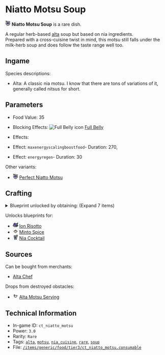 # Niatto Motsu Soup

<img src="https://raw.githubusercontent.com/Ceterai/Enternia/main/items/generic/food/tier3/ct_niatto_motsu.png" alt="Niatto Motsu Soup icon" loading="lazy" height=16px width="auto" /> **Niatto Motsu Soup** is a rare dish.

A regular herb-based [alta](https://ceterai.github.io/MyEnternia/Wiki/Tags/Alta) soup but based on nia ingredients.  
Prepared with a cross-cuisine twist in mind, this motsu still falls under the milk-herb soup and does follow the taste range well too.

## Ingame

Species descriptions:

- Alta: A classic nia motsu. I know that there are tons of variations of it, generally called nitsus for short.

## Parameters

- Food Value: 35
- Blocking Effects: <img src="https://starbounder.org/mediawiki/images/6/60/Status_Well_Fed.png" alt="Full Belly icon" loading="lazy" height=16px width=16px /> [Full Belly](https://starbounder.org/Full_Belly)
- Effects: 

- Effect: `maxenergyscalingboostfood`- Duration: 270, 

- Effect: `energyregen`- Duration: 30

Other variants:

- <img src="https://raw.githubusercontent.com/Ceterai/Enternia/main/items/generic/food/tier3/ct_niatto_motsu.png" alt="Perfect Niatto Motsu icon" loading="lazy" height=16px width="auto" /> [Perfect Niatto Motsu](https://ceterai.github.io/MyEnternia/Wiki/PerfectNiattoMotsu)

## Crafting

<details markdown="1"><summary>Blueprint unlocked by obtaining: (Expand 7 items)</summary>

- <img src="https://raw.githubusercontent.com/Ceterai/Enternia/main/codex/alta/ebook/lab.png" alt="Alta Chef's Guide icon" loading="lazy" height=16px width="auto" /> [Alta Chef's Guide](https://ceterai.github.io/MyEnternia/Wiki/AltaChef'sGuide)
- <img src="https://raw.githubusercontent.com/Ceterai/Enternia/main/items/generic/food/tier2/ct_maito_tea.png" alt="Calming Tea ★ icon" loading="lazy" height=16px width="auto" /> [Calming Tea ★](https://ceterai.github.io/MyEnternia/Wiki/CalmingTea)
- <img src="https://raw.githubusercontent.com/Ceterai/Enternia/main/items/generic/food/tier2/ct_maito_tea.png" alt="Crimson Plant Tea ★ icon" loading="lazy" height=16px width="auto" /> [Crimson Plant Tea ★](https://ceterai.github.io/MyEnternia/Wiki/CrimsonPlantTea)
- <img src="https://raw.githubusercontent.com/Ceterai/Enternia/main/items/generic/food/tier2/ct_maito_tea.png" alt="Maito Tea icon" loading="lazy" height=16px width="auto" /> [Maito Tea](https://ceterai.github.io/MyEnternia/Wiki/MaitoTea)
- <img src="https://raw.githubusercontent.com/Ceterai/Enternia/main/codex/alta/ebook/gyera.png" alt="Nia Cuisine Book icon" loading="lazy" height=16px width="auto" /> [Nia Cuisine Book](https://ceterai.github.io/MyEnternia/Wiki/NiaCuisineBook)
- <img src="https://raw.githubusercontent.com/Ceterai/Enternia/main/items/generic/food/tier2/ct_zandarm_tart.png" alt="Zandarm Prime ★ icon" loading="lazy" height=16px width="auto" /> [Zandarm Prime ★](https://ceterai.github.io/MyEnternia/Wiki/ZandarmPrime)
- <img src="https://raw.githubusercontent.com/Ceterai/Enternia/main/items/generic/food/tier2/ct_zandarm_tart.png" alt="Zandarm Tart icon" loading="lazy" height=16px width="auto" /> [Zandarm Tart](https://ceterai.github.io/MyEnternia/Wiki/ZandarmTart)

</details>

Unlocks blueprints for:

- <img src="https://raw.githubusercontent.com/Ceterai/Enternia/main/items/generic/food/tier4/ct_ion_risotto.png" alt="Ion Risotto icon" loading="lazy" height=16px width="auto" /> [Ion Risotto](https://ceterai.github.io/MyEnternia/Wiki/IonRisotto)
- <img src="https://raw.githubusercontent.com/Ceterai/Enternia/main/items/generic/food/other/ct_minto_spice.png" alt="Minto Spice icon" loading="lazy" height=16px width="auto" /> [Minto Spice](https://ceterai.github.io/MyEnternia/Wiki/MintoSpice)
- <img src="https://raw.githubusercontent.com/Ceterai/Enternia/main/items/generic/food/tier4/ct_nia_cocktail.png" alt="Nia Cocktail icon" loading="lazy" height=16px width="auto" /> [Nia Cocktail](https://ceterai.github.io/MyEnternia/Wiki/NiaCocktail)

## Sources

Can be bought from merchants:

- [Alta Chef](https://ceterai.github.io/MyEnternia/Wiki/AltaChef)

Drops from destroyed obstacles:

- <img src="https://raw.githubusercontent.com/Ceterai/Enternia/main/objects/alta/special/food/motsu/icon.png" alt="Alta Motsu Serving icon" loading="lazy" height=16px width="auto" /> [Alta Motsu Serving](https://ceterai.github.io/MyEnternia/Wiki/AltaMotsuServing)

## Technical Information

- In-game ID: `ct_niatto_motsu`
- Power: `3.0`
- Rarity: `Rare`
- Tags: [`alta`](https://ceterai.github.io/MyEnternia/Wiki/Tags/Alta), [`motsu`](https://ceterai.github.io/MyEnternia/Wiki/Tags/Motsu), [`nia_cuisine`](https://ceterai.github.io/MyEnternia/Wiki/Tags/NiaCuisine), [`rare`](https://ceterai.github.io/MyEnternia/Wiki/Tags/Rare), [`soup`](https://ceterai.github.io/MyEnternia/Wiki/Tags/Soup)
- File: [`/items/generic/food/tier3/ct_niatto_motsu.consumable`](https://github.com/Ceterai/Enternia/blob/main/items/generic/food/tier3/ct_niatto_motsu.consumable)
